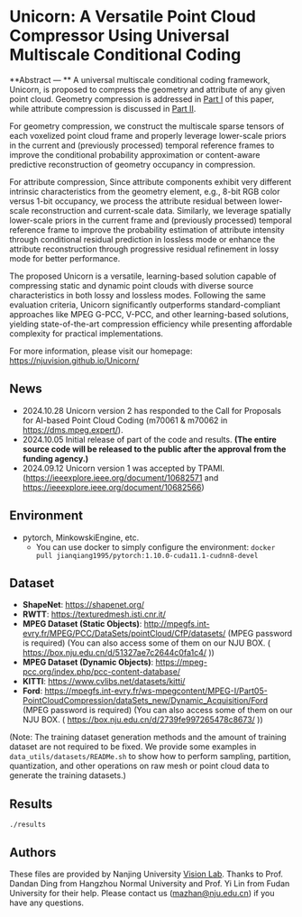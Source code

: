 # Unicorn: A Versatile Point Cloud Compressor Using Universal Multiscale Conditional Coding

**Abstract — ** A universal multiscale conditional coding framework, Unicorn, is proposed to compress the geometry and attribute of any given point cloud. Geometry compression is addressed in [Part I](https://ieeexplore.ieee.org/document/10682571) of this paper, while attribute compression is discussed in [Part II](https://ieeexplore.ieee.org/document/10682566).

For geometry compression, we construct the multiscale sparse tensors of each voxelized point cloud frame and properly leverage lower-scale priors in the current and (previously processed) temporal reference frames to improve the conditional probability approximation or content-aware predictive reconstruction of geometry occupancy in compression.

For attribute compression, Since attribute components exhibit very different intrinsic characteristics from the geometry element, e.g., 8-bit RGB color versus 1-bit occupancy, we process the attribute residual between lower-scale reconstruction and current-scale data. Similarly, we leverage spatially lower-scale priors in the current frame and (previously processed) temporal reference frame to improve the probability estimation of attribute intensity through conditional residual prediction in lossless mode or enhance the attribute reconstruction through progressive residual refinement in lossy mode for better performance.

The proposed Unicorn is a versatile, learning-based solution capable of compressing static and dynamic point clouds with diverse source characteristics in both lossy and lossless modes. Following the same evaluation criteria, Unicorn significantly outperforms standard-compliant approaches like MPEG G-PCC, V-PCC, and other learning-based solutions, yielding state-of-the-art compression efficiency while presenting affordable complexity for practical implementations.

For more information, please visit our homepage: https://njuvision.github.io/Unicorn/ 


## News

* 2024.10.28 Unicorn version 2 has responded to the Call for Proposals for AI-based Point Cloud Coding (m70061 & m70062 in https://dms.mpeg.expert/).
* 2024.10.05 Initial release of part of the code and results. **(The entire source code will be released to the public after the approval from the funding agency.)**
* 2024.09.12 Unicorn version 1 was accepted by TPAMI. (https://ieeexplore.ieee.org/document/10682571 and https://ieeexplore.ieee.org/document/10682566)


## Environment

* pytorch, MinkowskiEngine, etc. 
    * You can use docker to simply configure the environment: `docker pull jianqiang1995/pytorch:1.10.0-cuda11.1-cudnn8-devel`


## Dataset

* **ShapeNet**: https://shapenet.org/ 
* **RWTT**: https://texturedmesh.isti.cnr.it/ 
* **MPEG Dataset (Static Objects)**: http://mpegfs.int-evry.fr/MPEG/PCC/DataSets/pointCloud/CfP/datasets/ (MPEG password is required) 
(You can also access some of them on our NJU BOX. ( https://box.nju.edu.cn/d/51327ae7c2644c0fa1c4/ ))
* **MPEG Dataset (Dynamic Objects)**: https://mpeg-pcc.org/index.php/pcc-content-database/
* **KITTI**: https://www.cvlibs.net/datasets/kitti/
* **Ford**: https://mpegfs.int-evry.fr/ws-mpegcontent/MPEG-I/Part05-PointCloudCompression/dataSets_new/Dynamic_Acquisition/Ford  (MPEG password is required) 
(You can also access some of them on our NJU BOX. ( https://box.nju.edu.cn/d/2739fe997265478c8673/ ))


(Note: The training dataset generation methods and the amount of training dataset are not required to be fixed. We provide some examples in `data_utils/datasets/READMe.sh` to show how to perform sampling, partition, quantization, and other operations on raw mesh or point cloud data to generate the training datasets.)

## Results

`./results`


## Authors

These files are provided by Nanjing University [Vision Lab](https://vision.nju.edu.cn/). Thanks to Prof. Dandan Ding from Hangzhou Normal University and Prof. Yi Lin from Fudan University for their help. Please contact us (mazhan@nju.edu.cn) if you have any questions.
